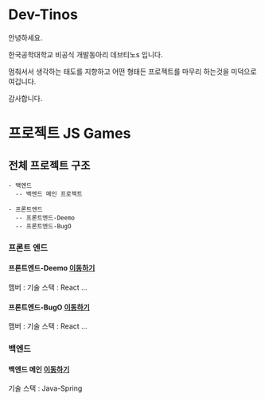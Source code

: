 # Dev-Tinos

안녕하세요. 

한국공학대학교 비공식 개발동아리 데브티노s 입니다.

멈춰서서 생각하는 태도를 지향하고 어떤 형태든 프로젝트를 마무리 하는것을 미덕으로 여깁니다.

감사합니다.


# 프로젝트 JS Games

## 전체 프로젝트 구조
``` 
- 백엔드
  -- 백엔드 메인 프로젝트

- 프론트엔드
  -- 프론트엔드-Deemo
  -- 프론트엔드-BugO
```

### 프론트 엔드
#### 프론트엔드-Deemo [이동하기](https://github.com/Dev-Tinos/JSGames-Frontend-Deemo)

맴버 : 
기술 스택 : React
...

#### 프론트엔드-BugO [이동하기](https://github.com/Dev-Tinos/JSGames-Frontend-BugO)

맴버 : 
기술 스택 : React
...

### 백엔드
#### 백엔드 메인 [이동하기](https://github.com/Dev-Tinos/JSGames-Backend-Main)


기술 스택 : Java-Spring







<br>
